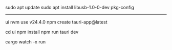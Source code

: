 sudo apt update
sudo apt install libusb-1.0-0-dev pkg-config


---
ui
nvm use v24.4.0
npm create tauri-app@latest


cd ui
npm install
npm run tauri dev

cargo watch -x run